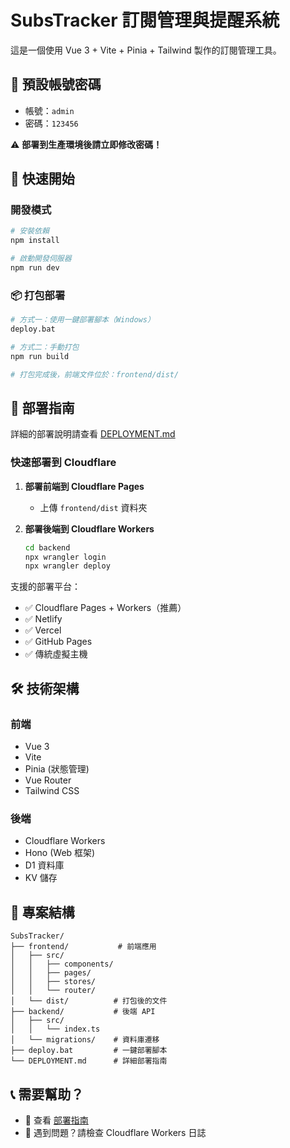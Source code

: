 ﻿# SubsTracker 訂閱管理與提醒系統

這是一個使用 Vue 3 + Vite + Pinia + Tailwind 製作的訂閱管理工具。

## 🔐 預設帳號密碼

- 帳號：`admin`
- 密碼：`123456`

⚠️ **部署到生產環境後請立即修改密碼！**

## 🚀 快速開始

### 開發模式

```bash
# 安裝依賴
npm install

# 啟動開發伺服器
npm run dev
```

### 📦 打包部署

```bash
# 方式一：使用一鍵部署腳本（Windows）
deploy.bat

# 方式二：手動打包
npm run build

# 打包完成後，前端文件位於：frontend/dist/
```

## 📖 部署指南

詳細的部署說明請查看 [DEPLOYMENT.md](./DEPLOYMENT.md)

### 快速部署到 Cloudflare

1. **部署前端到 Cloudflare Pages**

   - 上傳 `frontend/dist` 資料夾

2. **部署後端到 Cloudflare Workers**
   ```bash
   cd backend
   npx wrangler login
   npx wrangler deploy
   ```

支援的部署平台：

- ✅ Cloudflare Pages + Workers（推薦）
- ✅ Netlify
- ✅ Vercel
- ✅ GitHub Pages
- ✅ 傳統虛擬主機

## 🛠️ 技術架構

### 前端

- Vue 3
- Vite
- Pinia (狀態管理)
- Vue Router
- Tailwind CSS

### 後端

- Cloudflare Workers
- Hono (Web 框架)
- D1 資料庫
- KV 儲存

## 📁 專案結構

```
SubsTracker/
├── frontend/           # 前端應用
│   ├── src/
│   │   ├── components/
│   │   ├── pages/
│   │   ├── stores/
│   │   └── router/
│   └── dist/          # 打包後的文件
├── backend/           # 後端 API
│   ├── src/
│   │   └── index.ts
│   └── migrations/    # 資料庫遷移
├── deploy.bat         # 一鍵部署腳本
└── DEPLOYMENT.md      # 詳細部署指南
```

## 📞 需要幫助？

- 📖 查看 [部署指南](./DEPLOYMENT.md)
- 🐛 遇到問題？請檢查 Cloudflare Workers 日誌
